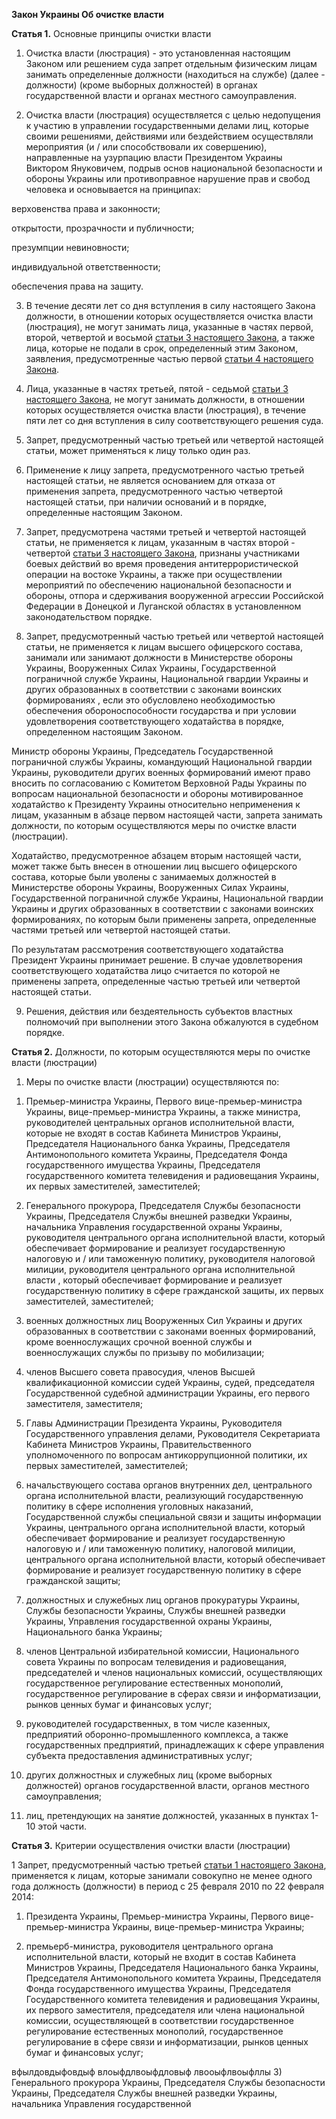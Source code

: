 
**Закон Украины Об очистке власти**

**Статья 1.** Основные принципы очистки власти

1. Очистка власти (люстрация) - это установленная настоящим Законом или решением суда запрет отдельным физическим лицам занимать определенные должности (находиться на службе) (далее - должности) (кроме выборных должностей) в органах государственной власти и органах местного самоуправления.

2. Очистка власти (люстрация) осуществляется с целью недопущения к участию в управлении государственными делами лиц, которые своими решениями, действиями или бездействием осуществляли мероприятия (и / или способствовали их совершению), направленные на узурпацию власти Президентом Украины Виктором Януковичем, подрыв основ национальной безопасности и обороны Украины или противоправное нарушение прав и свобод человека и основывается на принципах:

верховенства права и законности;

открытости, прозрачности и публичности;

презумпции невиновности;

индивидуальной ответственности;

обеспечения права на защиту.

3. В течение десяти лет со дня вступления в силу настоящего Закона должности, в отношении которых осуществляется очистка власти (люстрация), не могут занимать лица, указанные в частях первой, второй, четвертой и восьмой  [статьи 3 настоящего Закона](https://kodeksy.com.ua/ka/ob_ochistke_vlasti/statja-3.htm), а также лица, которые не подали в срок, определенный этим Законом, заявления, предусмотренные частью первой  [статьи 4 настоящего Закона](https://kodeksy.com.ua/ka/ob_ochistke_vlasti/statja-4.htm).

4. Лица, указанные в частях третьей, пятой - седьмой  [статьи 3 настоящего Закона](https://kodeksy.com.ua/ka/ob_ochistke_vlasti/statja-3.htm), не могут занимать должности, в отношении которых осуществляется очистка власти (люстрация), в течение пяти лет со дня вступления в силу соответствующего решения суда.

5. Запрет, предусмотренный частью третьей или четвертой настоящей статьи, может применяться к лицу только один раз.

6. Применение к лицу запрета, предусмотренного частью третьей настоящей статьи, не является основанием для отказа от применения запрета, предусмотренного частью четвертой настоящей статьи, при наличии оснований и в порядке, определенные настоящим Законом.

7. Запрет, предусмотрена частями третьей и четвертой настоящей статьи, не применяется к лицам, указанным в частях второй - четвертой  [статьи 3 настоящего Закона](https://kodeksy.com.ua/ka/ob_ochistke_vlasti/statja-3.htm), признаны участниками боевых действий во время проведения антитеррористической операции на востоке Украины, а также при осуществлении мероприятий по обеспечению национальной безопасности и обороны, отпора и сдерживания вооруженной агрессии Российской Федерации в Донецкой и Луганской областях в установленном законодательством порядке.

8. Запрет, предусмотренный частью третьей или четвертой настоящей статьи, не применяется к лицам высшего офицерского состава, занимали или занимают должности в Министерстве обороны Украины, Вооруженных Силах Украины, Государственной пограничной службе Украины, Национальной гвардии Украины и других образованных в соответствии с законами воинских формированиях , если это обусловлено необходимостью обеспечения обороноспособности государства и при условии удовлетворения соответствующего ходатайства в порядке, определенном настоящим Законом.

Министр обороны Украины, Председатель Государственной пограничной службы Украины, командующий Национальной гвардии Украины, руководители других военных формирований имеют право вносить по согласованию с Комитетом Верховной Рады Украины по вопросам национальной безопасности и обороны мотивированное ходатайство к Президенту Украины относительно неприменения к лицам, указанным в абзаце первом настоящей части, запрета занимать должности, по которым осуществляются меры по очистке власти (люстрации).

Ходатайство, предусмотренное абзацем вторым настоящей части, может также быть внесен в отношении лиц высшего офицерского состава, которые были уволены с занимаемых должностей в Министерстве обороны Украины, Вооруженных Силах Украины, Государственной пограничной службе Украины, Национальной гвардии Украины и других образованных в соответствии с законами воинских формированиях, по которым были применены запрета, определенные частями третьей или четвертой настоящей статьи.

По результатам рассмотрения соответствующего ходатайства Президент Украины принимает решение. В случае удовлетворения соответствующего ходатайства лицо считается по которой не применены запрета, определенные частью третьей или четвертой настоящей статьи.

9. Решения, действия или бездеятельность субъектов властных полномочий при выполнении этого Закона обжалуются в судебном порядке.

**Статья 2.** Должности, по которым осуществляются меры по очистке власти (люстрации)

1. Меры по очистке власти (люстрации) осуществляются по:

1) Премьер-министра Украины, Первого вице-премьер-министра Украины, вице-премьер-министра Украины, а также министра, руководителей центральных органов исполнительной власти, которые не входят в состав Кабинета Министров Украины, Председателя Национального банка Украины, Председателя Антимонопольного комитета Украины, Председателя Фонда государственного имущества Украины, Председателя государственного комитета телевидения и радиовещания Украины, их первых заместителей, заместителей;

2) Генерального прокурора, Председателя Службы безопасности Украины, Председателя Службы внешней разведки Украины, начальника Управления государственной охраны Украины, руководителя центрального органа исполнительной власти, который обеспечивает формирование и реализует государственную налоговую и / или таможенную политику, руководителя налоговой милиции, руководителя центрального органа исполнительной власти , который обеспечивает формирование и реализует государственную политику в сфере гражданской защиты, их первых заместителей, заместителей;

3) военных должностных лиц Вооруженных Сил Украины и других образованных в соответствии с законами военных формирований, кроме военнослужащих срочной военной службы и военнослужащих службы по призыву по мобилизации;

4) членов Высшего совета правосудия, членов Высшей квалификационной комиссии судей Украины, судей, председателя Государственной судебной администрации Украины, его первого заместителя, заместителя;

5) Главы Администрации Президента Украины, Руководителя Государственного управления делами, Руководителя Секретариата Кабинета Министров Украины, Правительственного уполномоченного по вопросам антикоррупционной политики, их первых заместителей, заместителей;

6) начальствующего состава органов внутренних дел, центрального органа исполнительной власти, реализующий государственную политику в сфере исполнения уголовных наказаний, Государственной службы специальной связи и защиты информации Украины, центрального органа исполнительной власти, который обеспечивает формирование и реализует государственную налоговую и / или таможенную политику, налоговой милиции, центрального органа исполнительной власти, который обеспечивает формирование и реализует государственную политику в сфере гражданской защиты;

7) должностных и служебных лиц органов прокуратуры Украины, Службы безопасности Украины, Службы внешней разведки Украины, Управления государственной охраны Украины, Национального банка Украины;

8) членов Центральной избирательной комиссии, Национального совета Украины по вопросам телевидения и радиовещания, председателей и членов национальных комиссий, осуществляющих государственное регулирование естественных монополий, государственное регулирование в сферах связи и информатизации, рынков ценных бумаг и финансовых услуг;

9) руководителей государственных, в том числе казенных, предприятий оборонно-промышленного комплекса, а также государственных предприятий, принадлежащих к сфере управления субъекта предоставления административных услуг;

10) других должностных и служебных лиц (кроме выборных должностей) органов государственной власти, органов местного самоуправления;

11) лиц, претендующих на занятие должностей, указанных в пунктах 1-10 этой части.

**Статья 3.** Критерии осуществления очистки власти (люстрации)

1 Запрет, предусмотренный частью третьей  [статьи 1 настоящего Закона](https://kodeksy.com.ua/ka/ob_ochistke_vlasti/statja-1.htm), применяется к лицам, которые занимали совокупно не менее одного года должность (должности) в период с 25 февраля 2010 по 22 февраля 2014:  
  
1) Президента Украины, Премьер-министра Украины, Первого вице-премьер-министра Украины, вице-премьер-министра Украины;  
  
2) премьерб-министра, руководителя центрального органа исполнительной власти, который не входит в состав Кабинета Министров Украины, Председателя Национального банка Украины, Председателя Антимонопольного комитета Украины, Председателя Фонда государственного имущества Украины, Председателя Государственного комитета телевидения и радиовещания Украины, их первого заместителя, председателя или члена национальной комиссии, осуществляющей в соответствии государственное регулирование естественных монополий, государственное регулирование в сфере связи и информатизации, рынков ценных бумаг и финансовых услуг;  
  
  вфылдовдыфовдыф
  влоыфдлвоыфдловыф
  лвооыфлвоыфллы
3) Генерального прокурора Украины, Председателя Службы безопасности Украины, Председателя Службы внешней разведки Украины, начальника Управления государственной
